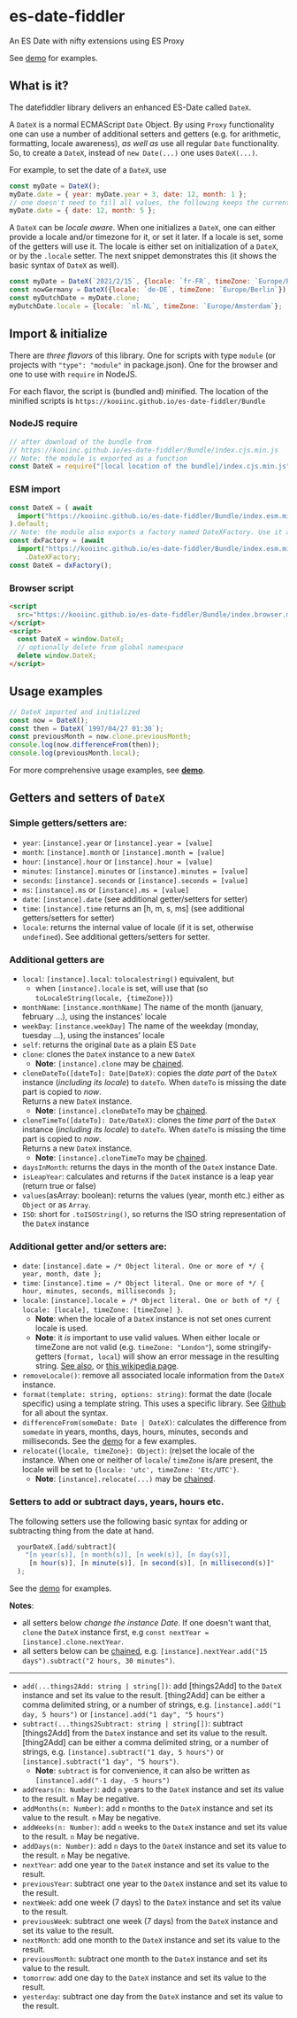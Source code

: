 # es-date-fiddler
An ES Date with nifty extensions using ES Proxy

See [demo](https://kooiinc.github.io/es-date-fiddler/Demo/) for examples. 

## What is it?
The datefiddler library delivers an enhanced ES-Date called `DateX`.

A `DateX` is a normal ECMAScript `Date` Object. By using `Proxy` functionality one can use a number of additional setters and getters (e.g. for arithmetic, formatting, locale awareness), *as well as* use all regular `Date` functionality. So, to create a `DateX`, instead of `new Date(...)` one uses `DateX(...)`.

For example, to set the date of a `DateX`, use

``` javascript
const myDate = DateX();
myDate.date = { year: myDate.year + 3, date: 12, month: 1 };
// one doesn't need to fill all values, the following keeps the current year of the XDate
myDate.date = { date: 12, month: 5 };
```
A `DateX` can be *locale aware*. When one initializes a `DateX`, one can either provide a locale and/or timezone for it, or set it later. If a locale is set, some of the getters will use it. The locale is either set on initialization of a `DateX`, or by the `.locale` setter. The next snippet demonstrates this (it shows the basic syntax of `DateX` as well).

``` javascript
const myDate = DateX(`2021/2/15`, {locale: `fr-FR`, timeZone: `Europe/Paris`});
const nowGermany = DateX({locale: `de-DE`, timeZone: `Europe/Berlin`});
const myDutchDate = myDate.clone;
myDutchDate.locale = {locale: `nl-NL`, timeZone: `Europe/Amsterdam`};
```

## Import & initialize

There are *three flavors* of this library. One for scripts with type `module` (or projects with `"type": "module"` in package.json). One for the browser and one to use with `require` in NodeJS.

For each flavor, the script is (bundled and) minified. The location of the minified scripts is `https://kooiinc.github.io/es-date-fiddler/Bundle`

### NodeJS require

``` javascript
// after download of the bundle from 
// https://kooiinc.github.io/es-date-fiddler/Bundle/index.cjs.min.js
// Note: the module is exported as a function
const DateX = require("[local location of the bundle]/index.cjs.min.js").DateX;
```

### ESM import
``` javascript
const DateX = ( await 
  import("https://kooiinc.github.io/es-date-fiddler/Bundle/index.esm.min.js") 
).default;
// Note: the module also exports a factory named DateXFactory. Use it as
const dxFactory = (await 
  import("https://kooiinc.github.io/es-date-fiddler/Bundle/index.esm.min.js")
    .DateXFactory;
const DateX = dxFactory();
```

### Browser script
``` html
<script 
  src="https://kooiinc.github.io/es-date-fiddler/Bundle/index.browser.min.js">
</script>
<script>
  const DateX = window.DateX;
  // optionally delete from global namespace
  delete window.DateX;
</script>
```

## Usage examples
```javascript
// DateX imported and initialized
const now = DateX();
const then = DateX(`1997/04/27 01:30`);
const previousMonth = now.clone.previousMonth;
console.log(now.differenceFrom(then));
console.log(previousMonth.local);
````

For more comprehensive usage examples, see [**demo**](https://kooiinc.github.io/es-date-fiddler/Demo/).


## Getters and setters of `DateX`

### Simple getters/setters are: 
- `year`: `[instance].year` or `[instance].year = [value]` 
- `month`: `[instance].month` or `[instance].month = [value]`
- `hour`: `[instance].hour` or `[instance].hour = [value]` 
- `minutes`: `[instance].minutes` or `[instance].minutes = [value]` 
- `seconds`: `[instance].seconds` or `[instance].seconds = [value]` 
- `ms`: `[instance].ms` or `[instance].ms = [value]`
- `date`: `[instance].date` (see additional getter/setters for setter)
- `time`: `[instance].time` returns an [h, m, s, ms] (see additional getters/setters for setter)
- `locale`: returns the internal value of locale (if it is set, otherwise `undefined`). See additional getters/setters for setter.

### Additional getters are
- `local`: `[instance].local`: `tolocalestring()` equivalent, but 
  - when `[instance].locale` is set, will use that (so `toLocaleString(locale, {timeZone})`)
- `monthName`: `[instance.monthName]` The name of the month (january, february ...), using the instances' locale
- `weekDay`: `[instance.weekDay]` The name of the weekday (monday, tuesday ...), using the instances' locale
- `self`: returns the original `Date` as a plain ES `Date`
- `clone`: clones the `DateX` instance to a new `DateX`
   - **Note**: `[instance].clone` may be [chained](https://www.tutorialspoint.com/method-chaining-in-javascript).   
- `cloneDateTo([dateTo]: Date|DateX)`: copies the *date part* of the `DateX` instance (*including its locale*) to `dateTo`. When `dateTo` is missing the date part is copied to *now*.<br>Returns a new `DateX` instance.
  - **Note**: `[instance].cloneDateTo` may be [chained](https://www.tutorialspoint.com/method-chaining-in-javascript).
- `cloneTimeTo([dateTo]: Date/DateX)`: clones the *time part*  of the `DateX` instance (*including its locale*) to `dateTo`. When `dateTo` is missing the time part is copied to *now*.<br>Returns a new `DateX` instance.
  - **Note**: `[instance].cloneTimeTo` may be [chained](https://www.tutorialspoint.com/method-chaining-in-javascript).
- `daysInMonth`: returns the days in the month of the `DateX` instance Date.
- `isLeapYear`: calculates and returns if the `DateX` instance is a leap year (return true or false)
- `values`(asArray: boolean): returns the values (year, month etc.) either as `Object` or as `Array`.
- `ISO`: short for `.toISOString()`, so returns the ISO string representation of the `DateX` instance

### Additional getter and/or setters are:
- `date`: `[instance].date = /* Object literal. One or more of */ { year, month, date };`
- `time`: `[instance].time = /* Object literal. One or more of */ { hour, minutes, seconds, milliseconds };` 
- `locale`:  `[instance].locale = /* Object literal. One or both of */ { locale: [locale], timeZone: [timeZone] }`.
  - **Note**: when the locale of a `DateX` instance is not set ones current locale is used.
  - **Note**: it *is* important to use valid values. When either locale or timeZone are not valid (e.g. `timeZone: "London"`), some stringify-getters (`format, local`) will show an error message in the resulting string. [See also](https://betterprogramming.pub/formatting-dates-with-the-datetimeformat-object-9c808dc58604), or [this wikipedia page](https://en.wikipedia.org/wiki/List_of_tz_database_time_zones).
- `removeLocale()`: remove all associated locale information from the `DateX` instance.  
- `format(template: string, options: string)`: format the date (locale specific) using a template string. This uses a specific library. See [Github](https://github.com/KooiInc/dateformat) for all about the syntax.
- `differenceFrom(someDate: Date | DateX)`: calculates the difference from `somedate` in years, months, days, hours, minutes, seconds and milliseconds. See the [demo](https://kooiinc.github.io/es-date-fiddler/Demo/) for a few examples.
- `relocate({locale, timeZone}: Object)`: (re)set the locale of the instance. When one or neither of `locale`/  `timeZone` is/are present, the locale will be set to `{locale: 'utc', timeZone: 'Etc/UTC'}`.
   - **Note**: `[instance].relocate(...)` may be [chained](https://www.tutorialspoint.com/method-chaining-in-javascript).

### Setters to add or subtract days, years, hours etc.
The following setters use the following basic syntax for adding or subtracting thing from the date at hand.

```javascript
  yourDateX.[add/subtract](
    "[n year(s)], [n month(s)], [n week(s)], [n day(s)], 
     [n hour(s)], [n minute(s)], [n second(s)], [n millisecond(s)]"
  );
```

See the [demo](https://kooiinc.github.io/es-date-fiddler/Demo/) for examples.

**Notes**:
* all setters below *change the instance Date*. If one doesn't want that, `clone` the `DateX` instance first, e.g `const nextYear = [instance].clone.nextYear`.
* all setters below can be [chained](https://www.tutorialspoint.com/method-chaining-in-javascript), e.g. `[instance].nextYear.add("15 days").subtract("2 hours, 30 minutes")`.
---
- `add(...things2Add: string | string[])`: add [things2Add] to the `DateX` instance and set its value to the result. [thing2Add] can be either a comma delimited string, or a number of strings, e.g. `[instance].add("1 day, 5 hours")` or `[instance].add("1 day", "5 hours")` 
- `subtract(...things2Subtract: string | string[])`: subtract [things2Add] from the `DateX` instance and set its value to the result. [thing2Add] can be either a comma delimited string, or a number of strings, e.g. `[instance].subtract("1 day, 5 hours")` or `[instance].subtract("1 day", "5 hours")`.
  - **Note**: `subtract` is for convenience, it can also be written as `[instance].add("-1 day, -5 hours")`
- `addYears(n: Number)`: add `n` years to the `DateX` instance and set its value to the result. `n` May be  negative. 
- `addMonths(n: Number)`: add `n` months to the `DateX` instance and set its value to the result. `n` May be  negative. 
- `addWeeks(n: Number)`: add `n` weeks to the `DateX` instance and set its value to the result. `n` May be  negative.
- `addDays(n: Number)`: add `n` days to the `DateX` instance and set its value to the result. `n` May be negative.
- `nextYear`: add one year to the `DateX` instance and set its value to the result.
- `previousYear`: subtract one year to the `DateX` instance and set its value to the result.
- `nextWeek`: add one week (7 days) to the `DateX` instance and set its value to the result. 
- `previousWeek`: subtract one week (7 days) from the `DateX` instance  and set its value to the result.
- `nextMonth`: add one month to the `DateX` instance and set its value to the result. 
- `previousMonth`: subtract one month to the `DateX` instance and set its value to the result. 
- `tomorrow`: add one day to the `DateX` instance and set its value to the result. 
- `yesterday`: subtract one day from the `DateX` instance and set its value to the result.
